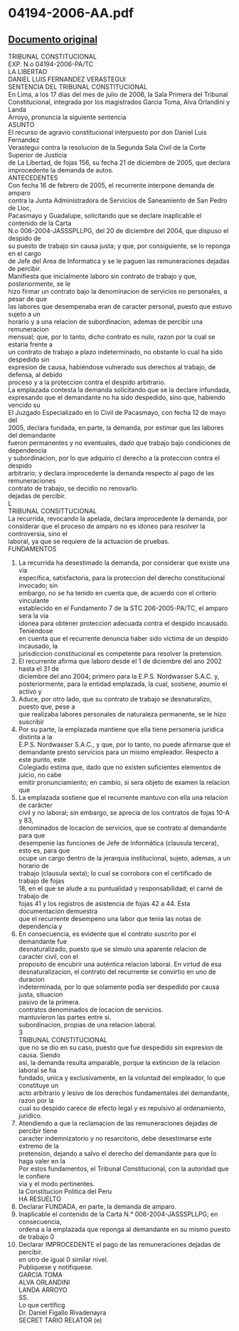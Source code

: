 
04194-2006-AA.pdf
=================
  
[Documento original](https://tc.gob.pe/jurisprudencia/2007/04194-2006-AA.pdf)  
---  
TRIBUNAL CONSTITUCIONAL  
EXP. N.o 04194-2006-PA/TC  
LA LIBERTAD  
DANIEL LUIS FERNANDEZ VERASTEGUI  
SENTENCIA DEL TRIBUNAL CONSTITUCIONAL  
En Lima, a los 17 dias del mes de julio de 2006, la Sala Primera del Tribunal  
Constitucional, integrada por los magistrados Garcia Toma, Alva Orlandini y Landa  
Arroyo, pronuncia la siguiente sentencia  
ASUNTO  
El recurso de agravio constitucional interpuesto por don Daniel Luis Fernandez  
Verastegui contra la resolucion de la Segunda Sala Civil de la Corte Superior de Justicia  
de La Libertad, de fojas 156, su fecha 21 de diciembre de 2005, que declara  
improcedente la demanda de autos.  
ANTECEDENTES  
Con fecha 16 de febrero de 2005, el recurrente interpone demanda de amparo  
contra la Junta Administradora de Servicios de Saneamiento de San Pedro de Lloc,  
Pacasmayo y Guadalupe, solicitando que se declare inaplicable el contenido de la Carta  
N.o 006-2004-JASSSPLLPG, del 20 de diciembre del 2004, que dispuso el despido de  
su puesto de trabajo sin causa justa; y que, por consiguiente, se lo reponga en el cargo  
de Jefe del Area de Informatica y se le paguen las remuneraciones dejadas de percibir.  
Manifiesta que inicialmente laboro sin contrato de trabajo y que, posteriormente, se le  
hizo firmar un contrato bajo la denominacion de servicios no personales, a pesar de que  
las labores que desempenaba eran de caracter personal, puesto que estuvo sujeto a un  
horario y a una relacion de subordinacion, ademas de percibir una remuneracion  
mensual; que, por lo tanto, dicho contrato es nulo, razon por la cual se estaria frente a  
un contrato de trabajo a plazo indeterminado, no obstante lo cual ha sido despedido sin  
expresion de causa, habiéndose vulnerado sus derechos al trabajo, de defensa, al debido  
proceso y a la proteccion contra el despido arbitrario.  
La emplazada contesta la demanda solicitando que se la declare infundada,  
expresando que el demandante no ha sido despedido, sino que, habiendo vencido su  
El Juzgado Especializado en lo Civil de Pacasmayo, con fecha 12 de mayo del  
2005, declara fundada, en parte, la demanda, por estimar que las labores del demandante  
fueron permanentes y no eventuales, dado que trabajo bajo condiciones de dependencia  
y subordinacion, por lo que adquirio cl derecho a la proteccion contra el despido  
arbitrario; y declara improcedente la demanda respecto al pago de las remuneraciones  
contrato de trabajo, se decidio no renovarlo.  
dejadas de percibir.  
L  
TRIBUNAL CONSITTUCIONAL  
La recurrida, revocando la apelada, declara improcedente la demanda, por  
considerar que el proceso de amparo no es idoneo para resolver la controversia, sino el  
laboral, ya que se requiere de la actuacion de pruebas.  
FUNDAMENTOS  
1. La recurrida ha desestimado la demanda, por considerar que existe una via  
especifica, satisfactoria, para la proteccion del derecho constitucional invocado; sin  
embargo, no se ha tenido en cuenta que, de acuerdo con el criterio vinculante  
establecido en el Fundamento 7 de la STC 206-2005-PA/TC, el amparo sera la via  
idonea para obtener proteccion adecuada contra el despido incausado. Teniéndose  
en cuenta que el recurrente denuncia haber sido victima de un despido incausado, la  
jurisdiccion constitucional es competente para resolver la pretension.  
2. El recurrente afirma que laboro desde el 1 de diciembre del ano 2002 hasta el 31 de  
diciembre del ano 2004; primero para la E.P.S. Nordwasser S.A.C. y,  
posteriormente, para la entidad emplazada, la cual, sostiene, asumio el activo y  
3. Aduce, por otro lado, que su contrato de trabajo se desnaturalizo, puesto que, pese a  
que realizaba labores personales de naturaleza permanente, se le hizo suscribir  
4. Por su parte, la emplazada mantiene que ella tiene personeria juridica distinta a la  
E.P.S. Nordwasser S.A.C., y que, por lo tanto, no puede afirmarse que el  
demandante presto servicios para un mismo empleador. Respecto a este punto, este  
Colegiado estima que, dado que no existen suficientes elementos de juicio, no cabe  
emitir pronunciamiento; en cambio, si sera objeto de examen la relacion que  
5. La emplazada sostiene que el recurrente mantuvo con ella una relacion de carâcter  
civil y no laboral; sin embargo, se aprecia de los contratos de fojas 10-A y 83,  
denominados de locacion de servicios, que se contrato al demandante para que  
desempenie las funciones de Jefe de Informâtica (clausula tercera), esto es, para que  
ocupe un cargo dentro de la jerarquia institucional, sujeto, ademas, a un horario de  
trabajo (clausula sexta); lo cual se corrobora con el certificado de trabajo de fojas  
18, en el que se alude a su puntualidad y responsabilidad; el carné de trabajo de  
fojas 41 y los registros de asistencia de fojas 42 a 44. Esta documentacion demuestra  
que el recurrente desempeno una labor que tenia las notas de dependencia y  
6. En consecuencia, es evidente que el contrato suscrito por el demandante fue  
desnaturalizado, puesto que se simulo una aparente relacion de caracter civil, con el  
proposito de encubrir una auténtica relacion laboral. En virtud de esa  
desnaturalizacion, el contrato del recurrente se convirtio en uno de duracion  
indeterminada, por lo que solamente podia ser despedido por causa justa, situacion  
pasivo de la primera.  
contratos denominados de locacion de servicios.  
mantuvieron las partes entre si.  
subordinacion, propias de una relacion laboral.  
3  
TRIBUNAL CONSTITUCIONAL  
que no se dio en su caso, puesto que fue despedido sin expresion de causa. Siendo  
asi, la demanda resulta amparable, porque la extincion de la relacion laboral se ha  
fundado, unica y exclusivamente, en la voluntad del empleador, lo que constituye un  
acto arbitrario y lesivo de los derechos fundamentales del demandante, razon por la  
cual su despido carece de efecto legal y es repulsivo al ordenamiento, juridico.  
7. Atendiendo a que la reclamacion de las remuneraciones dejadas de percibir tiene  
caracter indemnizatorio y no resarcitorio, debe desestimarse este extremo de la  
pretension, dejando a salvo el derecho del demandante para que lo haga valer en la  
Por estos fundamentos, el Tribunal Constitucional, con la autoridad que le confiere  
via y el modo pertinentes.  
la Constitucion Politica del Peru  
HA RESUELTO  
1. Declarar FUNDADA, en parte, la demanda de amparo.  
2. Inaplicable el contenido de la Carta N.° 006-2004-JASSSPLLPG; en consecuencia,  
ordena a la emplazada que reponga al demandante en su mismo puesto de trabajo 0  
3. Declarar IMPROCEDENTE el pago de las remuneraciones dejadas de percibir.  
en otro de igual 0 similar nivel.  
Publiquese y notifiquese.  
GARCIA TOMA  
ALVA ORLANDINI  
LANDA ARROYO  
SS.  
Lo que certificg  
Dr. Daniel Figallo Rivadenayra  
SECRET TARIO RELATOR (e)